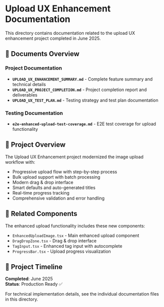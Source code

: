 # Upload UX Enhancement Documentation

This directory contains documentation related to the upload UX enhancement project completed in June 2025.

## 📑 Documents Overview

### Project Documentation
- **`UPLOAD_UX_ENHANCEMENT_SUMMARY.md`** - Complete feature summary and technical details
- **`UPLOAD_UX_PROJECT_COMPLETION.md`** - Project completion report and deliverables
- **`UPLOAD_UX_TEST_PLAN.md`** - Testing strategy and test plan documentation

### Testing Documentation
- **`e2e-enhanced-upload-test-coverage.md`** - E2E test coverage for upload functionality

## 🎯 Project Overview

The Upload UX Enhancement project modernized the image upload workflow with:
- Progressive upload flow with step-by-step process
- Bulk upload support with batch processing
- Modern drag & drop interface
- Smart defaults and auto-generated titles
- Real-time progress tracking
- Comprehensive validation and error handling

## 🔗 Related Components

The enhanced upload functionality includes these new components:
- `EnhancedUploadImage.tsx` - Main enhanced upload component
- `DragDropZone.tsx` - Drag & drop interface
- `TagInput.tsx` - Enhanced tag input with autocomplete
- `ProgressBar.tsx` - Upload progress visualization

## 📅 Project Timeline

**Completed**: June 2025  
**Status**: Production Ready ✅

For technical implementation details, see the individual documentation files in this directory.
